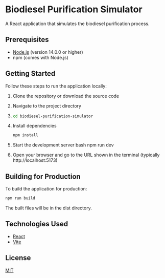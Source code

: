 # Biodiesel Purification Simulator

A React application that simulates the biodiesel purification process.

## Prerequisites

- [Node.js](https://nodejs.org/) (version 14.0.0 or higher)
- npm (comes with Node.js)

## Getting Started

Follow these steps to run the application locally:

1. Clone the repository or download the source code

2. Navigate to the project directory
3. ```bash
   cd biodiesel-purification-simulator
   ```

4. Install dependencies

   ```bash
   npm install
   ```

5. Start the development server
   bash
   npm run dev

6. Open your browser and go to the URL shown in the terminal (typically http://localhost:5173)

## Building for Production

To build the application for production:

```bash
npm run build
```

The built files will be in the dist directory.

## Technologies Used

- [React](https://reactjs.org/)
- [Vite](https://vitejs.dev/)

## License

[MIT](LICENSE)
